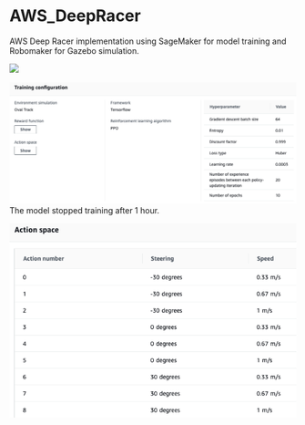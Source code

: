 # AWS_DeepRacer
AWS Deep Racer implementation using SageMaker for model training and Robomaker for Gazebo simulation. 

![](deepracer1.gif)

![Hyperparameters](https://github.com/emily86862/AWS_DeepRacer/blob/master/hyperparameters.png)
The model stopped training after 1 hour.

![Action-space](https://github.com/emily86862/AWS_DeepRacer/blob/master/action_space.png)
